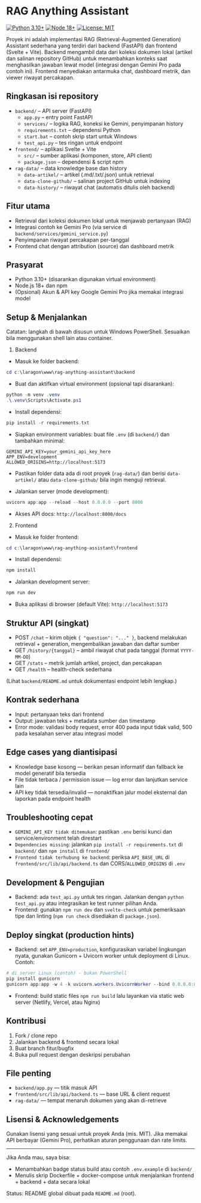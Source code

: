 # RAG Anything Assistant

[![Python 3.10+](https://img.shields.io/badge/Python-3.10%2B-blue)](https://www.python.org/)
[![Node 18+](https://img.shields.io/badge/Node-18%2B-green)](https://nodejs.org/)
[![License: MIT](https://img.shields.io/badge/License-MIT-yellow.svg)](LICENSE)

Proyek ini adalah implementasi RAG (Retrieval-Augmented Generation) Assistant sederhana yang terdiri dari backend (FastAPI) dan frontend (Svelte + Vite). Backend mengambil data dari koleksi dokumen lokal (artikel dan salinan repository GitHub) untuk menambahkan konteks saat menghasilkan jawaban lewat model (integrasi dengan Gemini Pro pada contoh ini). Frontend menyediakan antarmuka chat, dashboard metrik, dan viewer riwayat percakapan.

## Ringkasan isi repository

- `backend/` – API server (FastAPI)
  - `app.py` – entry point FastAPI
  - `services/` – logika RAG, koneksi ke Gemini, penyimpanan history
  - `requirements.txt` – dependensi Python
  - `start.bat` – contoh skrip start untuk Windows
  - `test_api.py` – tes ringan untuk endpoint
- `frontend/` – aplikasi Svelte + Vite
  - `src/` – sumber aplikasi (komponen, store, API client)
  - `package.json` – dependensi & script npm
- `rag-data/` – data knowledge base dan history
  - `data-artikel/` – artikel (.md/.txt/.json) untuk retrieval
  - `data-clone-github/` – salinan project GitHub untuk indexing
  - `data-history/` – riwayat chat (automatis ditulis oleh backend)

## Fitur utama

- Retrieval dari koleksi dokumen lokal untuk menjawab pertanyaan (RAG)
- Integrasi contoh ke Gemini Pro (via service di `backend/services/gemini_service.py`)
- Penyimpanan riwayat percakapan per-tanggal
- Frontend chat dengan attribution (source) dan dashboard metrik

## Prasyarat

- Python 3.10+ (disarankan digunakan virtual environment)
- Node.js 18+ dan npm
- (Opsional) Akun & API key Google Gemini Pro jika memakai integrasi model

## Setup & Menjalankan

Catatan: langkah di bawah disusun untuk Windows PowerShell. Sesuaikan bila menggunakan shell lain atau container.

1) Backend

- Masuk ke folder backend:

```powershell
cd c:\laragon\www\rag-anything-assistant\backend
```

- Buat dan aktifkan virtual environment (opsional tapi disarankan):

```powershell
python -m venv .venv
.\.venv\Scripts\Activate.ps1
```

- Install dependensi:

```powershell
pip install -r requirements.txt
```

- Siapkan environment variables: buat file `.env` (di `backend/`) dan tambahkan minimal:

```
GEMINI_API_KEY=your_gemini_api_key_here
APP_ENV=development
ALLOWED_ORIGINS=http://localhost:5173
```

- Pastikan folder data ada di root proyek (`rag-data/`) dan berisi `data-artikel/` atau `data-clone-github/` bila ingin menguji retrieval.

- Jalankan server (mode development):

```powershell
uvicorn app:app --reload --host 0.0.0.0 --port 8000
```

- Akses API docs: `http://localhost:8000/docs`

2) Frontend

- Masuk ke folder frontend:

```powershell
cd c:\laragon\www\rag-anything-assistant\frontend
```

- Install dependensi:

```powershell
npm install
```

- Jalankan development server:

```powershell
npm run dev
```

- Buka aplikasi di browser (default Vite): `http://localhost:5173`

## Struktur API (singkat)

- POST `/chat` – kirim objek `{ "question": "..." }`, backend melakukan retrieval + generation, mengembalikan jawaban dan daftar sumber
- GET `/history/{tanggal}` – ambil riwayat chat pada tanggal (format `YYYY-MM-DD`)
- GET `/stats` – metrik jumlah artikel, project, dan percakapan
- GET `/health` – health-check sederhana

(Lihat `backend/README.md` untuk dokumentasi endpoint lebih lengkap.)

## Kontrak sederhana

- Input: pertanyaan teks dari frontend
- Output: jawaban teks + metadata sumber dan timestamp
- Error mode: validasi body request, error 400 pada input tidak valid, 500 pada kesalahan server atau integrasi model

## Edge cases yang diantisipasi

- Knowledge base kosong — berikan pesan informatif dan fallback ke model generatif bila tersedia
- File tidak terbaca / permission issue — log error dan lanjutkan service lain
- API key tidak tersedia/invalid — nonaktifkan jalur model eksternal dan laporkan pada endpoint health

## Troubleshooting cepat

- ``GEMINI_API_KEY tidak ditemukan``: pastikan `.env` berisi kunci dan service/environment telah direstart
- ``Dependencies missing``: jalankan `pip install -r requirements.txt` di `backend/` dan `npm install` di `frontend/`
- ``Frontend tidak terhubung ke backend``: periksa `API_BASE_URL` di `frontend/src/lib/api/backend.ts` dan CORS/`ALLOWED_ORIGINS` di `.env`

## Development & Pengujian

- Backend: ada `test_api.py` untuk tes ringan. Jalankan dengan `python test_api.py` atau integrasikan ke test runner pilihan Anda.
- Frontend: gunakan `npm run dev` dan `svelte-check` untuk pemeriksaan tipe dan linting (`npm run check` disediakan di `package.json`).

## Deploy singkat (production hints)

- Backend: set `APP_ENV=production`, konfigurasikan variabel lingkungan nyata, gunakan Gunicorn + Uvicorn worker untuk deployment di Linux. Contoh:

```powershell
# di server Linux (contoh) - bukan PowerShell
pip install gunicorn
gunicorn app:app -w 4 -k uvicorn.workers.UvicornWorker --bind 0.0.0.0:8000
```

- Frontend: build static files `npm run build` lalu layankan via static web server (Netlify, Vercel, atau Nginx)

## Kontribusi

1. Fork / clone repo
2. Jalankan backend & frontend secara lokal
3. Buat branch fitur/bugfix
4. Buka pull request dengan deskripsi perubahan

## File penting

- `backend/app.py` — titik masuk API
- `frontend/src/lib/api/backend.ts` — base URL & client request
- `rag-data/` — tempat menaruh dokumen yang akan di-retrieve

## Lisensi & Acknowledgements

Gunakan lisensi yang sesuai untuk proyek Anda (mis. MIT). Jika memakai API berbayar (Gemini Pro), perhatikan aturan penggunaan dan rate limits.

---

Jika Anda mau, saya bisa:
- Menambahkan badge status build atau contoh `.env.example` di `backend/`
- Menulis skrip Dockerfile + docker-compose untuk menjalankan frontend + backend + data secara lokal

Status: README global dibuat pada `README.md` (root).
